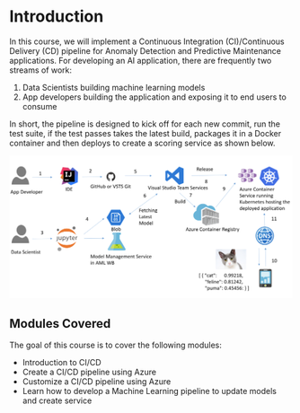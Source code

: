 # Introduction

In this course, we will implement a Continuous Integration (CI)/Continuous Delivery (CD) pipeline for Anomaly Detection and Predictive Maintenance applications. For developing an AI application, there are frequently two streams of work:

1. Data Scientists building machine learning models
2. App developers building the application and exposing it to end users to consume

In short, the pipeline is designed to kick off for each new commit, run the test suite, if the test passes takes the latest build, packages it in a Docker container and then deploys to create a scoring service as shown below.

![Architecture](images/architecture.png)

## Modules Covered

The goal of this course is to cover the following modules:

* Introduction to CI/CD
* Create a CI/CD pipeline using Azure
* Customize a CI/CD pipeline using Azure
* Learn how to develop a Machine Learning pipeline to update models and create service
